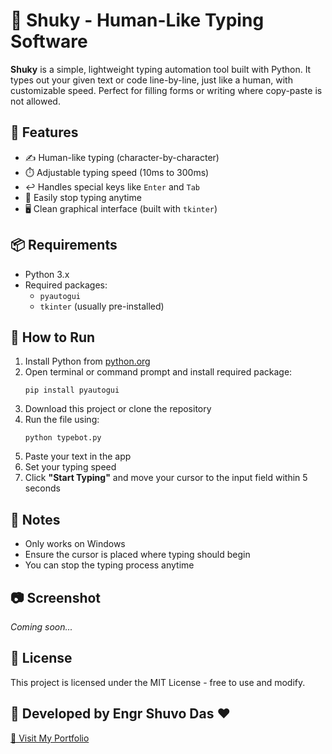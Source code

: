 <h1>🤖 Shuky - Human-Like Typing Software</h1>

<p><strong>Shuky</strong> is a simple, lightweight typing automation tool built with Python. It types out your given text or code line-by-line, just like a human, with customizable speed. Perfect for filling forms or writing where copy-paste is not allowed.</p>

<h2>🚀 Features</h2>
<ul>
  <li>✍️ Human-like typing (character-by-character)</li>
  <li>⏱️ Adjustable typing speed (10ms to 300ms)</li>
  <li>↩️ Handles special keys like <code>Enter</code> and <code>Tab</code></li>
  <li>🛑 Easily stop typing anytime</li>
  <li>🖥️ Clean graphical interface (built with <code>tkinter</code>)</li>
</ul>

<h2>📦 Requirements</h2>
<ul>
  <li>Python 3.x</li>
  <li>Required packages:
    <ul>
      <li><code>pyautogui</code></li>
      <li><code>tkinter</code> (usually pre-installed)</li>
    </ul>
  </li>
</ul>

<h2>🔧 How to Run</h2>
<ol>
  <li>Install Python from <a href="https://www.python.org/downloads/" target="_blank">python.org</a></li>
  <li>Open terminal or command prompt and install required package:
    <pre><code>pip install pyautogui</code></pre>
  </li>
  <li>Download this project or clone the repository</li>
  <li>Run the file using:
    <pre><code>python typebot.py</code></pre>
  </li>
  <li>Paste your text in the app</li>
  <li>Set your typing speed</li>
  <li>Click <strong>"Start Typing"</strong> and move your cursor to the input field within 5 seconds</li>
</ol>

<h2>📌 Notes</h2>
<ul>
  <li>Only works on Windows</li>
  <li>Ensure the cursor is placed where typing should begin</li>
  <li>You can stop the typing process anytime</li>
</ul>

<h2>📷 Screenshot</h2>
<p><em>Coming soon...</em></p>

<h2>📁 License</h2>
<p>This project is licensed under the MIT License - free to use and modify.</p>

<h2>🙌 Developed by Engr Shuvo Das ❤️</h2>
<p><a href="https://engrshuvodas.github.io/SHUVO-_portfolio/" target="_blank">🔗 Visit My Portfolio</a></p>
